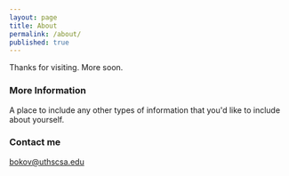 ```yaml
---
layout: page
title: About
permalink: /about/
published: true
---
```


Thanks for visiting. More soon.

### More Information

A place to include any other types of information that you'd like to include about yourself.

### Contact me

[bokov@uthscsa.edu](mailto:bokov@uthscsa.edu)
